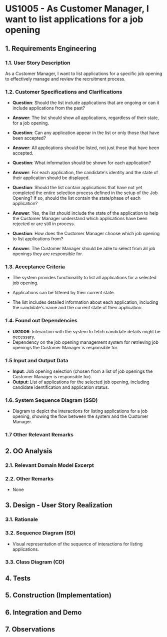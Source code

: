 # US1005 - As Customer Manager, I want to list applications for a job opening

## 1. Requirements Engineering

### 1.1. User Story Description

As a Customer Manager, I want to list applications for a specific job opening to effectively manage and review the recruitment process.

### 1.2. Customer Specifications and Clarifications

- **Question**: Should the list include applications that are ongoing or can it include applications from the past?
- **Answer**: The list should show all applications, regardless of their state, for a job opening.

- **Question**: Can any application appear in the list or only those that have been accepted?
- **Answer**: All applications should be listed, not just those that have been accepted.

- **Question**: What information should be shown for each application?
- **Answer**: For each application, the candidate's identity and the state of their application should be displayed.

- **Question**: Should the list contain applications that have not yet completed the entire selection process defined in the setup of the Job Opening? If so, should the list contain the state/phase of each application?
- **Answer**: Yes, the list should include the state of the application to help the Customer Manager understand which applications have been rejected or are still in process.

- **Question**: How does the Customer Manager choose which job opening to list applications from?
- **Answer**: The Customer Manager should be able to select from all job openings they are responsible for.

### 1.3. Acceptance Criteria

- The system provides functionality to list all applications for a selected job opening.
- Applications can be filtered by their current state.

- The list includes detailed information about each application, including the candidate's name and the current state of their application.

### 1.4. Found out Dependencies

- **US1006**: Interaction with the system to fetch candidate details might be necessary.
- Dependency on the job opening management system for retrieving job openings the Customer Manager is responsible for.

### 1.5 Input and Output Data

- **Input**: Job opening selection (chosen from a list of job openings the Customer Manager is responsible for).
- **Output**: List of applications for the selected job opening, including candidate identification and application status.

### 1.6. System Sequence Diagram (SSD)

- Diagram to depict the interactions for listing applications for a job opening, showing the flow between the system and the Customer Manager.

### 1.7 Other Relevant Remarks



## 2. OO Analysis

### 2.1. Relevant Domain Model Excerpt



### 2.2. Other Remarks

- None

## 3. Design - User Story Realization

### 3.1. Rationale



### 3.2. Sequence Diagram (SD)

- Visual representation of the sequence of interactions for listing applications.

### 3.3. Class Diagram (CD)



## 4. Tests 



## 5. Construction (Implementation)


## 6. Integration and Demo 



## 7. Observations


